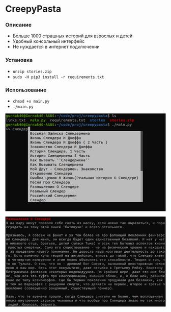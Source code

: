 # CreepyPasta

### Описание
* Больше 1000 страшных историй для взрослых и детей
* Удобный консольный интерфейс
* Не нуждается в интернет подключении

### Установка
* ```unzip stories.zip```
* ```sudo -H pip3 install -r requirements.txt```

### Использование
* ```chmod +x main.py```
* ```./main.py```

![Картинка](https://github.com/Gornak40/creepypasta/blob/master/samples/sample.png)

![Ещё картинка](https://github.com/Gornak40/creepypasta/blob/master/samples/sample%202.png)
